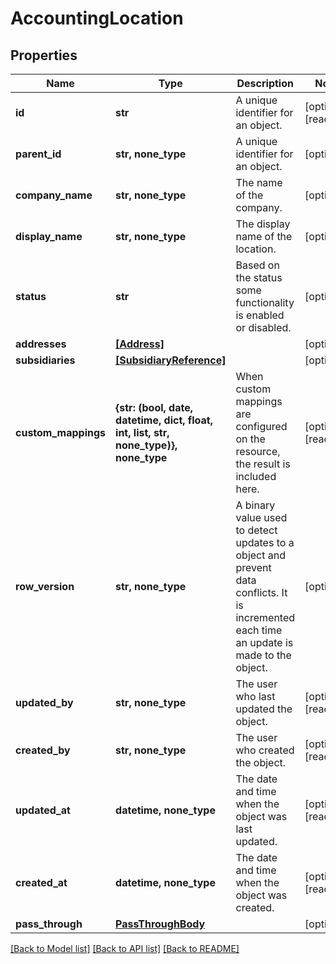 # AccountingLocation


## Properties
Name | Type | Description | Notes
------------ | ------------- | ------------- | -------------
**id** | **str** | A unique identifier for an object. | [optional] [readonly] 
**parent_id** | **str, none_type** | A unique identifier for an object. | [optional] 
**company_name** | **str, none_type** | The name of the company. | [optional] 
**display_name** | **str, none_type** | The display name of the location. | [optional] 
**status** | **str** | Based on the status some functionality is enabled or disabled. | [optional] 
**addresses** | [**[Address]**](Address.md) |  | [optional] 
**subsidiaries** | [**[SubsidiaryReference]**](SubsidiaryReference.md) |  | [optional] 
**custom_mappings** | **{str: (bool, date, datetime, dict, float, int, list, str, none_type)}, none_type** | When custom mappings are configured on the resource, the result is included here. | [optional] [readonly] 
**row_version** | **str, none_type** | A binary value used to detect updates to a object and prevent data conflicts. It is incremented each time an update is made to the object. | [optional] 
**updated_by** | **str, none_type** | The user who last updated the object. | [optional] [readonly] 
**created_by** | **str, none_type** | The user who created the object. | [optional] [readonly] 
**updated_at** | **datetime, none_type** | The date and time when the object was last updated. | [optional] [readonly] 
**created_at** | **datetime, none_type** | The date and time when the object was created. | [optional] [readonly] 
**pass_through** | [**PassThroughBody**](PassThroughBody.md) |  | [optional] 

[[Back to Model list]](../../README.md#documentation-for-models) [[Back to API list]](../../README.md#documentation-for-api-endpoints) [[Back to README]](../../README.md)


